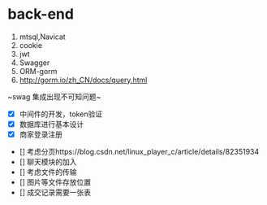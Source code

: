 # back-end

1. mtsql,Navicat
2. cookie
3. jwt
4. Swagger
5. ORM-gorm
6. http://gorm.io/zh_CN/docs/query.html


~swag 集成出现不可知问题~

- [x] 中间件的开发，token验证
- [x] 数据库进行基本设计
- [x] 商家登录注册
- [] 考虑分页https://blog.csdn.net/linux_player_c/article/details/82351934
- [] 聊天模块的加入
- [] 考虑文件的传输
- [] 图片等文件存放位置
- [] 成交记录需要一张表
